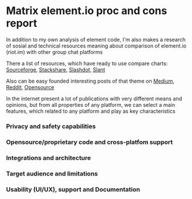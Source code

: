 # Matrix element.io proc and cons report

In addition to my own analysis of element code, I'm also makes a research of sosial and technical resources meaning about comparison of element.io (riot.im) with other group chat platforms

There a list of resources, which have ready to use compare charts:
[Sourceforge](https://sourceforge.net/software/compare/Discord-vs-Element-Messenger-vs-Mattermost-vs-Slack/), 
[Stackshare](https://stackshare.io/stackups/discord-vs-mattermost-vs-riot-im0), 
[Slashdot](https://slashdot.org/software/comparison/Discord-vs-Element-Messenger-vs-Mattermost-vs-Slack/), 
[Slant](https://www.slant.co/topics/10806/versus/~mattermost_vs_slack_vs_discord)

Also can be easy founded interesting posts of that theme on [Medium](https://medium.com/ignation/time-to-replace-slack-who-will-win-mattermost-or-riot-matrix-a090e9cdc219), [Reddit](https://www.reddit.com/r/selfhosted/comments/7k471o/zulip_vs_rocketchat_vs_mattermost_vs_riotim_slack/), [Opensource](https://opensource.com/alternatives/slack) 

In the internet present a lot of publications with very different means and opinions, but from all properties of any platform, we can select a main features, which related to any platform and play as key characteristics

### Privacy and safety capabilities
### Opensource/proprietary code and cross-platfom support
### Integrations and architecture
### Target audience and limitations
<!-- users, group chats and virtual servers (rooms, organizations, etc) -->
### Usability (UI/UX), support and Documentation


